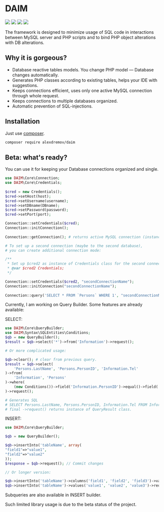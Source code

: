 # DAIM
![](https://img.shields.io/badge/status-beta-red)
![](https://img.shields.io/circleci/build/github/AlexRoar/DAIM/master)
![](https://img.shields.io/github/repo-size/AlexRoar/DAIM)
![](https://img.shields.io/github/last-commit/AlexRoar/DAIM)

The framework is designed to minimize usage of SQL code in interactions between MySQL server and PHP scripts and to bind PHP object alterations with DB alterations.

## Why it is gorgeous?

- Database reactive tables models. You change PHP model — Database changes automatically.
- Generates PHP classes according to existing tables, helps your IDE with suggestions.
- Keeps connections efficient, uses only one active MySQL connection through whole request.
- Keeps connections to multiple databases organized.
- Automatic prevention of SQL-injections.

## Installation

Just use [composer](https://getcomposer.org).
```bash
composer require alexdremov/daim
```

## Beta: what's ready?

You can use it for keeping your Database connections organized and single.
```php
use DAIM\Core\Connection;
use DAIM\Core\Credentials;
    
$cred = new Credentials();
$cred->setHost(host);
$cred->setUsername(username);
$cred->setDBname(DBname);
$cred->setPassword(password);
$cred->setPort(port);

Connection::setCredentials($cred);
Connection::initConnection();
   
Connection::getConnection(); # returns active MySQL connection (instance of mysqli class);

# To set up a second connection (maybe to the second database),
# you can create additional connection mode:

/**
 * Set up $cred2 as instance of Credentials class for the second connection
 * @var $cred2 Credentials;
 */

Connection::setCredentials($cred2, "secondConnectionName");
Connection::initConnection("secondConnectionName");
    
Connection::query('SELECT * FROM `Persons` WHERE 1', "secondConnectionName");
```

Currently, I am working on Query Builder. Some features are already available:

SELECT:
```php
use DAIM\Core\QueryBuilder;
use DAIM\Syntax\SQLEntities\Conditions;
$qb = new QueryBuilder();
$result = $qb->select('*')->from('Information')->request();

# Or more complicated usage:

$qb->clear(); # clear from previous query.
$result = $qb->select(
    'Persons.LastName', 'Persons.PersonID', 'Information.Tel'
)->from(
    'Information', 'Persons'
)->where(
    (new Conditions())->field('Information.PersonID')->equal()->field('Persons.PersonID')
)->request();

# Generates SQL
# SELECT Persons.LastName, Persons.PersonID, Information.Tel FROM Information, Persons WHERE Information.PersonID = Persons.PersonID
# final ->request() returns instance of QueryResult class.
```
INSERT:
```php
use DAIM\Core\QueryBuilder;

$qb = new QueryBuilder();

$qb->insertInto('tableName', array(
"field1"=>"value1",
"field2"=>"value2"
));
$response = $qb->request(); // Commit changes

// Or longer version:

$qb->insertInto('tableName')->columns('field1', 'field2', 'field3')->values('value1', 'value2', 'value3')->request();
$qb->insertInto('tableName')->values('value1', 'value2', 'value3')->request();
```
Subqueries are also available in INSERT builder.

Such limited library usage is due to the beta status of the project.
